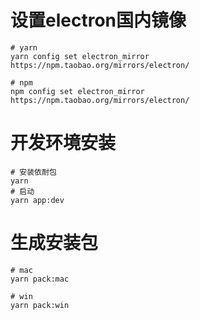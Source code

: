 # 设置electron国内镜像
```
# yarn 
yarn config set electron_mirror https://npm.taobao.org/mirrors/electron/

# npm
npm config set electron_mirror https://npm.taobao.org/mirrors/electron/
```
# 开发环境安装
```
# 安装依耐包
yarn
# 启动
yarn app:dev
```

# 生成安装包
```
# mac
yarn pack:mac

# win 
yarn pack:win
```
